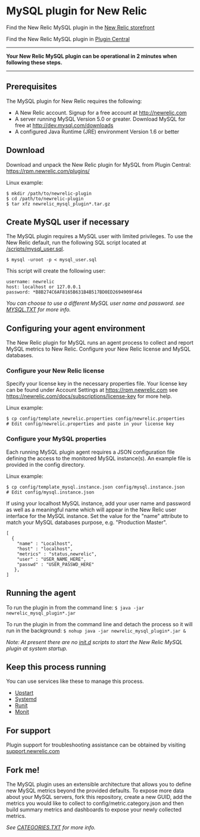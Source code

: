# MySQL plugin for New Relic
Find the New Relic MySQL plugin in the [New Relic storefront](https://rpm.newrelic.com/plugins/new_relic_mysql/52)

Find the New Relic MySQL plugin in [Plugin Central](https://rpm.newrelic.com/extensions/com.newrelic.plugins.mysql.instance)

----
**Your New Relic MySQL plugin can be operational in 2 minutes when following these steps.**

----
## Prerequisites
The MySQL plugin for New Relic requires the following:

- A New Relic account. Signup for a free account at http://newrelic.com
- A server running MySQL Version 5.0 or greater. Download MySQL for free at http://dev.mysql.com/downloads
- A configured Java Runtime (JRE) environment Version 1.6 or better

## Download
Download and unpack the New Relic plugin for MySQL from Plugin Central: https://rpm.newrelic.com/plugins/

Linux example:

    $ mkdir /path/to/newrelic-plugin
    $ cd /path/to/newrelic-plugin
    $ tar xfz newrelic_mysql_plugin*.tar.gz
    
## Create MySQL user if necessary
The MySQL plugin requires a MySQL user with limited privileges. To use the New Relic default, run the following SQL script located at [/scripts/mysql_user.sql](https://github.com/newrelic-platform/newrelic_mysql_java_plugin/blob/master/scripts/mysql_user.sql).

`$ mysql -uroot -p < mysql_user.sql`

This script will create the following user:

    username: newrelic
    host: localhost or 127.0.0.1
    password: *B8B274C6AF8165B631B4B517BD0ED2694909F464

*You can choose to use a different MySQL user name and password. see [MYSQL.TXT](https://github.com/newrelic-platform/newrelic_mysql_java_plugin/blob/master/MYSQL.TXT) for more info.*

## Configuring your agent environment
The New Relic plugin for MySQL runs an agent process to collect and report MySQL metrics to New Relic. Configure your New Relic license and MySQL databases.

### Configure your New Relic license
Specify your license key in the necessary properties file.
Your license key can be found under Account Settings at https://rpm.newrelic.com see https://newrelic.com/docs/subscriptions/license-key for more help.

Linux example:

    $ cp config/template_newrelic.properties config/newrelic.properties
    # Edit config/newrelic.properties and paste in your license key

### Configure your MySQL properties
Each running MySQL plugin agent requires a JSON configuration file defining the access to the monitored MySQL instance(s). An example file is provided in the config directory.

Linux example:

    $ cp config/template_mysql.instance.json config/mysql.instance.json
    # Edit config/mysql.instance.json

If using your localhost MySQL instance, add your user name and password as well as a meaningful name which will appear in the New Relic user interface for the MySQL instance. Set the value for the "name" attribute to match your MySQL databases purpose, e.g. "Production Master". 

    [
      {
        "name" : "Localhost",
        "host" : "localhost",
        "metrics" : "status,newrelic",
        "user" : "USER_NAME_HERE",
        "passwd" : "USER_PASSWD_HERE"
       },
    ]

## Running the agent
To run the plugin in from the command line: 
`$ java -jar newrelic_mysql_plugin*.jar`

To run the plugin in from the command line and detach the process so it will run in the background:
`$ nohup java -jar newrelic_mysql_plugin*.jar &`

*Note: At present there are no [init.d](http://en.wikipedia.org/wiki/Init) scripts to start the New Relic MySQL plugin at system startup.*

## Keep this process running
You can use services like these to manage this process.

- [Upstart](http://upstart.ubuntu.com/)
- [Systemd](http://www.freedesktop.org/wiki/Software/systemd/)
- [Runit](http://smarden.org/runit/)
- [Monit](http://mmonit.com/monit/)

## For support
Plugin support for troubleshooting assistance can be obtained by visiting [support.newrelic.com](https://support.newrelic.com)

## Fork me!
The MySQL plugin uses an extensible architecture that allows you to define new MySQL metrics beyond the provided defaults. To expose more data about your MySQL servers, fork this repository, create a new GUID, add the metrics you would like to collect to config/metric.category.json and then build summary metrics and dashboards to expose your newly collected metrics.

*See [CATEGORIES.TXT](https://github.com/newrelic-platform/newrelic_mysql_java_plugin/blob/master/CATEGORIES.TXT) for more info.*
